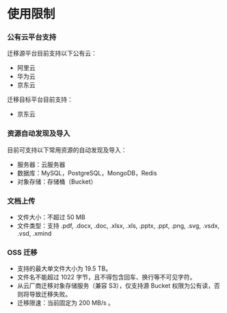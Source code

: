 # 使用限制

### 公有云平台支持
迁移源平台目前支持以下公有云：
- 阿里云
- 华为云
- 京东云

迁移目标平台目前支持：
-  京东云

### 资源自动发现及导入
目前可支持以下常用资源的自动发现及导入：
- 服务器：云服务器
- 数据库：MySQL，PostgreSQL，MongoDB，Redis
- 对象存储：存储桶（Bucket）

### 文档上传
- 文件大小：不超过 50 MB
- 文件类型：支持  .pdf, .docx, .doc, .xlsx, .xls, .pptx, .ppt, .png, .svg, .vsdx, .vsd, .xmind

### OSS 迁移
- 支持的最大单文件大小为 19.5 TB。
- 文件名不能超过 1022 字节，且不得包含回车、换行等不可见字符。
- 从云厂商迁移对象存储服务（兼容 S3），仅支持源 Bucket 权限为公有读，否则将导致迁移失败。
- 迁移限速：当前固定为 200 MB/s 。
